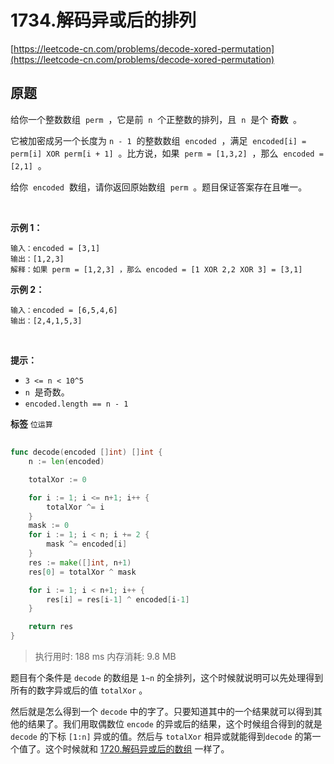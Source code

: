 # 1734.解码异或后的排列
[https://leetcode-cn.com/problems/decode-xored-permutation](https://leetcode-cn.com/problems/decode-xored-permutation) 
## 原题
给你一个整数数组  `perm`  ，它是前  `n`  个正整数的排列，且  `n`  是个 **奇数**  。

它被加密成另一个长度为 `n - 1`  的整数数组  `encoded`  ，满足  `encoded[i] = perm[i] XOR perm[i + 1]`  。比方说，如果  `perm = [1,3,2]`  ，那么  `encoded = [2,1]`  。

给你  `encoded`  数组，请你返回原始数组  `perm`  。题目保证答案存在且唯一。

 

 **示例 1：** 

```
输入：encoded = [3,1]
输出：[1,2,3]
解释：如果 perm = [1,2,3] ，那么 encoded = [1 XOR 2,2 XOR 3] = [3,1]

```
 **示例 2：** 

```
输入：encoded = [6,5,4,6]
输出：[2,4,1,5,3]

```
 

 **提示：** 
-  `3 <= n < 10^5` 
-  `n`  是奇数。
-  `encoded.length == n - 1` 
 
**标签**
`位运算` 


## 
```go
func decode(encoded []int) []int {
	n := len(encoded)

	totalXor := 0

	for i := 1; i <= n+1; i++ {
		totalXor ^= i
	}
	mask := 0
	for i := 1; i < n; i += 2 {
		mask ^= encoded[i]
	}
	res := make([]int, n+1)
	res[0] = totalXor ^ mask

	for i := 1; i < n+1; i++ {
		res[i] = res[i-1] ^ encoded[i-1]
	}

	return res
}
```
>执行用时: 188 ms
内存消耗: 9.8 MB

题目有个条件是 `decode` 的数组是 `1~n` 的全排列，这个时候就说明可以先处理得到所有的数字异或后的值 `totalXor` 。

然后就是怎么得到一个 `decode` 中的字了。只要知道其中的一个结果就可以得到其他的结果了。我们用取偶数位 `encode` 的异或后的结果，这个时候组合得到的就是 `decode` 的下标 `[1:n]` 异或的值。然后与 `totalXor` 相异或就能得到`decode` 的第一个值了。这个时候就和 [1720.解码异或后的数组](../1720.解码异或后的数组/README.md) 一样了。
